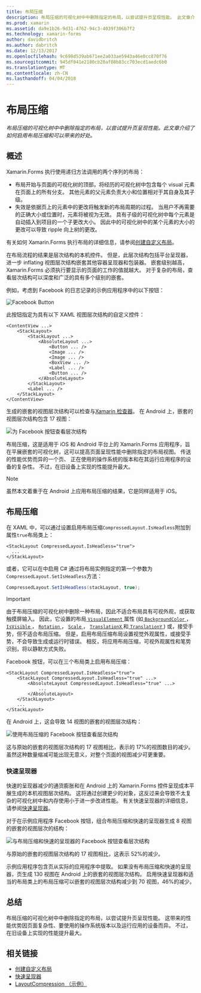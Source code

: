```yaml
---
title: 布局压缩
description: 布局压缩的可视化树中中删除指定的布局，以尝试提升页呈现性能。 此文章介绍了如何启用布局压缩和可以带来的好处。
ms.prod: xamarin
ms.assetid: da9e1b26-9d31-4762-94c3-4039f306b7f2
ms.technology: xamarin-forms
author: davidbritch
ms.author: dabritch
ms.date: 12/13/2017
ms.openlocfilehash: 9c698d539ab671ee2a033ae5943a46e0cc870f76
ms.sourcegitcommit: 945df041e2180cb20af08b83cc703ecd1aedc6b0
ms.translationtype: MT
ms.contentlocale: zh-CN
ms.lasthandoff: 04/04/2018
---
```

# <a name="layout-compression"></a>布局压缩

_布局压缩的可视化树中中删除指定的布局，以尝试提升页呈现性能。此文章介绍了如何启用布局压缩和可以带来的好处。_

## <a name="overview"></a>概述

Xamarin.Forms 执行使用递归方法调用的两个序列的布局：

- 布局开始与页面的可视化树的顶部，将经历的可视化树中包含每个 visual 元素在页面上的所有分支。 其他元素的父元素负责大小和位置相对于其自身及其子级。
- 失效是依据页上的元素中的更改将触发新的布局周期的过程。 当用户不再需要的正确大小或位置时，元素将被视为无效。 具有子级的可视化树中每个元素是自动插入到项目的一个子更改大小。 因此中的可视化树中的某个元素的大小的更改可以导致 ripple 向上树的更改。

有关如何 Xamarin.Forms 执行布局的详细信息，请参阅[创建自定义布局](~/xamarin-forms/user-interface/layouts/custom.md)。

在布局流程的结果是层次结构的本机控件。 但是，此层次结构包括平台呈现器，进一步 inflating 视图层次结构嵌套其他容器呈现器和包装器。 嵌套级别越高，Xamarin.Forms 必须执行要显示的页面的工作的值就越大。 对于复杂的布局，查看层次结构可以深度和广泛的具有多个级别的嵌套。

例如，考虑到 Facebook 的日志记录的示例应用程序中的以下按钮：

![](layout-compression-images/facebook-button.png "Facebook Button")

此按钮指定为具有以下 XAML 视图层次结构的自定义控件：

```xaml
<ContentView ...>
    <StackLayout>
        <StackLayout ...>
            <AbsoluteLayout ...>
                <Button ... />    
                <Image ... />
                <Image ... />
                <BoxView ... />
                <Label ... />
                <Button ... />
            </AbsoluteLayout>
        </StackLayout>
        <Label ... />
    </StackLayout>    
</ContentView>
```

生成的嵌套的视图层次结构可以检查与[Xamarin 检查器](~/tools/inspector/index.md)。 在 Android 上，嵌套的视图层次结构包含 17 视图：

![](layout-compression-images/no-compression.png "为 Facebook 按钮查看层次结构")

布局压缩，这是适用于 iOS 和 Android 平台上的 Xamarin.Forms 应用程序，旨在平展嵌套的可视化树，这可以提高页面呈现性能中删除指定的布局视图。 传送的性能优势而异的一个页、 正在使用的操作系统的版本和在其运行应用程序的设备的复杂性。 不过，在旧设备上实现的性能提升最大。

> [!NOTE]
> 虽然本文着重于在 Android 上应用布局压缩的结果，它是同样适用于 iOS。

## <a name="layout-compression"></a>布局压缩

在 XAML 中，可以通过设置启用布局压缩`CompressedLayout.IsHeadless`附加到属性`true`布局类上：

```xaml
<StackLayout CompressedLayout.IsHeadless="true">
  ...
</StackLayout>   
```

或者，它可以在中启用 C# 通过将布局实例指定的第一个参数为`CompressedLayout.SetIsHeadless`方法：

```csharp
CompressedLayout.SetIsHeadless(stackLayout, true);
```

> [!IMPORTANT]
> 由于布局压缩的可视化树中删除一种布局，因此不适合布局具有可视外观，或获取触摸屏输入。 因此，它设置的布局[ `VisualElement` ](https://developer.xamarin.com/api/type/Xamarin.Forms.VisualElement/)属性 (如[ `BackgroundColor` ](https://developer.xamarin.com/api/property/Xamarin.Forms.VisualElement.BackgroundColor/)， [ `IsVisible` ](https://developer.xamarin.com/api/property/Xamarin.Forms.VisualElement.IsVisible/)， [ `Rotation` ](https://developer.xamarin.com/api/property/Xamarin.Forms.VisualElement.Rotation/)， [ `Scale` ](https://developer.xamarin.com/api/property/Xamarin.Forms.VisualElement.Scale/)， [ `TranslationX` ](https://developer.xamarin.com/api/property/Xamarin.Forms.VisualElement.TranslationX/)和[ `TranslationY` ](https://developer.xamarin.com/api/property/Xamarin.Forms.VisualElement.TranslationY/)) 或，接受手势，但不适合布局压缩。 但是，启用布局压缩布局设置视觉外观属性，或接受手势，不会导致生成或运行时错误。 相反，将应用布局压缩，可视外观属性和笔势识别，将以静默方式失败。

Facebook 按钮，可以在三个布局类上启用布局压缩：

```xaml
<StackLayout CompressedLayout.IsHeadless="true">
    <StackLayout CompressedLayout.IsHeadless="true" ...>
        <AbsoluteLayout CompressedLayout.IsHeadless="true" ...>
            ...
        </AbsoluteLayout>
    </StackLayout>
    ...
</StackLayout>  
```

在 Android 上，这会导致 14 视图的嵌套的视图层次结构：

![](layout-compression-images/layout-compression.png "使用布局压缩的 Facebook 按钮查看层次结构")

这与原始的嵌套的视图层次结构的 17 视图相比，表示的 17%的视图数目的减少。 虽然这种数量缩减可能出现无意义，对整个页面的视图减少可更重要。

### <a name="fast-renderers"></a>快速呈现器

快速的呈现器减少的通货膨胀和在 Android 上的 Xamarin.Forms 控件呈现成本平展生成的本机视图层次结构。 这将通过创建更少的对象，这反过来会导致不太复杂的可视化树中和内存使用小于进一步改进性能。 有关快速呈现器的详细信息，请参阅[快速呈现器](~/xamarin-forms/internals/fast-renderers.md)。

对于在示例应用程序 Facebook 按钮，组合布局压缩和快速的呈现器生成 8 视图的嵌套的视图层次的结构：

![](layout-compression-images/layout-compression-with-fast-renderers.png "与布局压缩和快速的呈现器的 Facebook 按钮查看层次结构")

与原始的嵌套的视图层次结构的 17 视图相比，这表示 52%的减少。

示例应用程序包含页从实际的应用程序中提取。 如果没有布局压缩和快速的呈现器，页生成 130 视图在 Android 上的嵌套的视图层次结构。 启用快速呈现器和适当的布局类上的布局压缩可以嵌套的视图层次结构减少到 70 视图，46%的减少。

## <a name="summary"></a>总结

布局压缩的可视化树中中删除指定的布局，以尝试提升页呈现性能。 这带来的性能优势因页面复杂性、要使用的操作系统版本以及运行应用的设备而异。 不过，在旧设备上实现的性能提升最大。


## <a name="related-links"></a>相关链接

- [创建自定义布局](~/xamarin-forms/user-interface/layouts/custom.md)
- [快速呈现器](~/xamarin-forms/internals/fast-renderers.md)
- [LayoutCompression （示例）](https://developer.xamarin.com/samples/xamarin-forms/userinterface/layoutcompression/)
